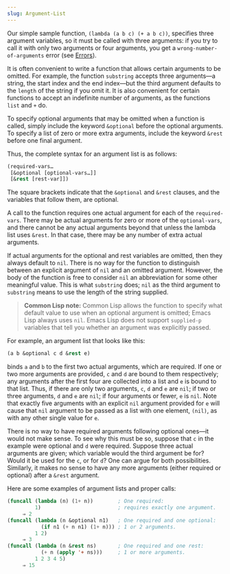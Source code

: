 ```yaml
---
slug: Argument-List
---
```


Our simple sample function, `(lambda (a b c) (+ a b c))`, specifies three argument variables, so it must be called with three arguments: if you try to call it with only two arguments or four arguments, you get a `wrong-number-of-arguments` error (see [Errors](Errors)).

It is often convenient to write a function that allows certain arguments to be omitted. For example, the function `substring` accepts three arguments—a string, the start index and the end index—but the third argument defaults to the `length` of the string if you omit it. It is also convenient for certain functions to accept an indefinite number of arguments, as the functions `list` and `+` do.

To specify optional arguments that may be omitted when a function is called, simply include the keyword `&optional` before the optional arguments. To specify a list of zero or more extra arguments, include the keyword `&rest` before one final argument.

Thus, the complete syntax for an argument list is as follows:

```lisp
(required-vars…
 [&optional [optional-vars…]]
 [&rest [rest-var]])
```

The square brackets indicate that the `&optional` and `&rest` clauses, and the variables that follow them, are optional.

A call to the function requires one actual argument for each of the `required-vars`. There may be actual arguments for zero or more of the `optional-vars`, and there cannot be any actual arguments beyond that unless the lambda list uses `&rest`. In that case, there may be any number of extra actual arguments.

If actual arguments for the optional and rest variables are omitted, then they always default to `nil`. There is no way for the function to distinguish between an explicit argument of `nil` and an omitted argument. However, the body of the function is free to consider `nil` an abbreviation for some other meaningful value. This is what `substring` does; `nil` as the third argument to `substring` means to use the length of the string supplied.

> **Common Lisp note:** Common Lisp allows the function to specify what default value to use when an optional argument is omitted; Emacs Lisp always uses `nil`. Emacs Lisp does not support `supplied-p` variables that tell you whether an argument was explicitly passed.

For example, an argument list that looks like this:

```lisp
(a b &optional c d &rest e)
```

binds `a` and `b` to the first two actual arguments, which are required. If one or two more arguments are provided, `c` and `d` are bound to them respectively; any arguments after the first four are collected into a list and `e` is bound to that list. Thus, if there are only two arguments, `c`, `d` and `e` are `nil`; if two or three arguments, `d` and `e` are `nil`; if four arguments or fewer, `e` is `nil`. Note that exactly five arguments with an explicit `nil` argument provided for `e` will cause that `nil` argument to be passed as a list with one element, `(nil)`, as with any other single value for `e`.

There is no way to have required arguments following optional ones—it would not make sense. To see why this must be so, suppose that `c` in the example were optional and `d` were required. Suppose three actual arguments are given; which variable would the third argument be for? Would it be used for the `c`, or for `d`? One can argue for both possibilities. Similarly, it makes no sense to have any more arguments (either required or optional) after a `&rest` argument.

Here are some examples of argument lists and proper calls:

```lisp
(funcall (lambda (n) (1+ n))        ; One required:
         1)                         ; requires exactly one argument.
     ⇒ 2
(funcall (lambda (n &optional n1)   ; One required and one optional:
           (if n1 (+ n n1) (1+ n))) ; 1 or 2 arguments.
         1 2)
     ⇒ 3
(funcall (lambda (n &rest ns)       ; One required and one rest:
           (+ n (apply '+ ns)))     ; 1 or more arguments.
         1 2 3 4 5)
     ⇒ 15
```
